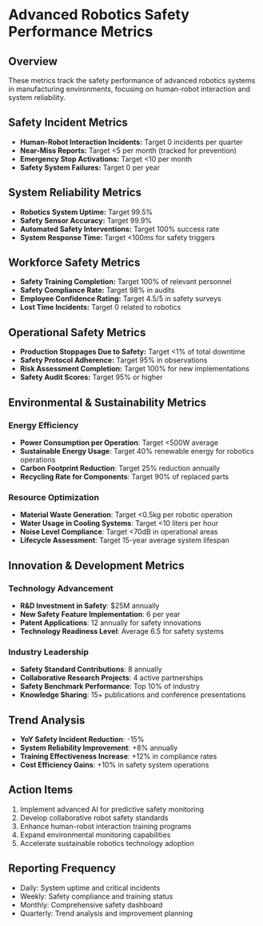 # Advanced Robotics Safety Performance Metrics

## Overview

These metrics track the safety performance of advanced robotics systems in manufacturing environments, focusing on human-robot interaction and system reliability.

## Safety Incident Metrics

- **Human-Robot Interaction Incidents:** Target 0 incidents per quarter
- **Near-Miss Reports:** Target <5 per month (tracked for prevention)
- **Emergency Stop Activations:** Target <10 per month
- **Safety System Failures:** Target 0 per year

## System Reliability Metrics

- **Robotics System Uptime:** Target 99.5%
- **Safety Sensor Accuracy:** Target 99.9%
- **Automated Safety Interventions:** Target 100% success rate
- **System Response Time:** Target <100ms for safety triggers

## Workforce Safety Metrics

- **Safety Training Completion:** Target 100% of relevant personnel
- **Safety Compliance Rate:** Target 98% in audits
- **Employee Confidence Rating:** Target 4.5/5 in safety surveys
- **Lost Time Incidents:** Target 0 related to robotics

## Operational Safety Metrics

- **Production Stoppages Due to Safety:** Target <1% of total downtime
- **Safety Protocol Adherence:** Target 95% in observations
- **Risk Assessment Completion:** Target 100% for new implementations
- **Safety Audit Scores:** Target 95% or higher

## Environmental & Sustainability Metrics

### Energy Efficiency
- **Power Consumption per Operation**: Target <500W average
- **Sustainable Energy Usage**: Target 40% renewable energy for robotics operations
- **Carbon Footprint Reduction**: Target 25% reduction annually
- **Recycling Rate for Components**: Target 90% of replaced parts

### Resource Optimization
- **Material Waste Generation**: Target <0.5kg per robotic operation
- **Water Usage in Cooling Systems**: Target <10 liters per hour
- **Noise Level Compliance**: Target <70dB in operational areas
- **Lifecycle Assessment**: Target 15-year average system lifespan

## Innovation & Development Metrics

### Technology Advancement
- **R&D Investment in Safety**: $25M annually
- **New Safety Feature Implementation**: 6 per year
- **Patent Applications**: 12 annually for safety innovations
- **Technology Readiness Level**: Average 6.5 for safety systems

### Industry Leadership
- **Safety Standard Contributions**: 8 annually
- **Collaborative Research Projects**: 4 active partnerships
- **Safety Benchmark Performance**: Top 10% of industry
- **Knowledge Sharing**: 15+ publications and conference presentations

## Trend Analysis
- **YoY Safety Incident Reduction**: -15%
- **System Reliability Improvement**: +8% annually
- **Training Effectiveness Increase**: +12% in compliance rates
- **Cost Efficiency Gains**: +10% in safety system operations

## Action Items
1. Implement advanced AI for predictive safety monitoring
2. Develop collaborative robot safety standards
3. Enhance human-robot interaction training programs
4. Expand environmental monitoring capabilities
5. Accelerate sustainable robotics technology adoption

## Reporting Frequency

- Daily: System uptime and critical incidents
- Weekly: Safety compliance and training status
- Monthly: Comprehensive safety dashboard
- Quarterly: Trend analysis and improvement planning
